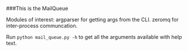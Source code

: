 ###This is the MailQueue

Modules of interest:
argparser for getting args from the CLI.
zeromq for inter-process communcation.

Run `python mail_queue.py -h` to get all the arguments available with help
text.
